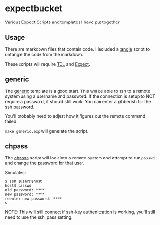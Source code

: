 # expectbucket

Various Expect Scripts and templates I have put together

## Usage

There are markdown files that contain code. I included a [tangle](scripts/tangle.tcl) script to untangle the code from the markdown. 

These scripts will require [TCL](https://tcl-lang.org) and [Expect](https://www.nist.gov/services-resources/software/expect).

## generic

The [generic](generic.md) template is a good start. This will be able to
ssh to a remote system using a username and password. If the connection 
is setup to NOT require a password, it should still work. You can enter
a gibberish for the ssh password. 

You'll probably need to adjust how it figures out the remote command failed.

`make generic.exp` will generate the script. 

## chpass

The [chpass](chpass.md) script will look into a remote system and 
attempt to run `passwd` and change the password for that user.

Simulates:

```
$ ssh $user@$host
host$ passwd
old password: ****
new password: ****
reenter new password: ****
$
```

NOTE: This will still connect if ssh-key authenitcation is working, 
you'll still need to use the ssh_pass setting.
